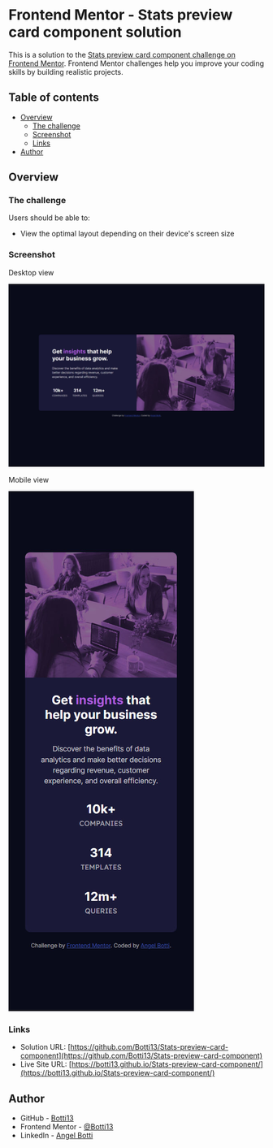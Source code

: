 # Frontend Mentor - Stats preview card component solution

This is a solution to the [Stats preview card component challenge on Frontend Mentor](https://www.frontendmentor.io/challenges/stats-preview-card-component-8JqbgoU62). Frontend Mentor challenges help you improve your coding skills by building realistic projects.

## Table of contents

- [Overview](#overview)
  - [The challenge](#the-challenge)
  - [Screenshot](#screenshot)
  - [Links](#links)
- [Author](#author)

## Overview

### The challenge

Users should be able to:

- View the optimal layout depending on their device's screen size

### Screenshot

Desktop view

![](./screenshots/desktop-view.jpg)

Mobile view

![](./screenshots/mobile-view.jpg)

### Links

- Solution URL: [https://github.com/Botti13/Stats-preview-card-component](https://github.com/Botti13/Stats-preview-card-component)
- Live Site URL: [https://botti13.github.io/Stats-preview-card-component/](https://botti13.github.io/Stats-preview-card-component/)

## Author

- GitHub - [Botti13](https://github.com/Botti13)
- Frontend Mentor - [@Botti13](https://www.frontendmentor.io/profile/Botti13)
- LinkedIn - [Angel Botti](https://www.linkedin.com/in/angelbotti/)
